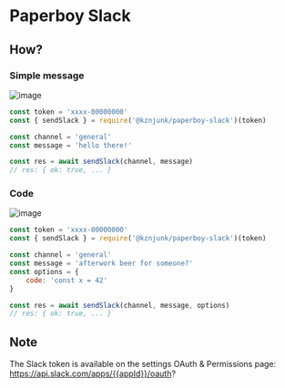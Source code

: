 # Paperboy Slack

## How?

### Simple message

![image](https://user-images.githubusercontent.com/3426213/111921152-478a3e80-8a93-11eb-9918-41e7b4729caf.png)

```js
const token = 'xxxx-00000000'
const { sendSlack } = require('@kznjunk/paperboy-slack')(token)

const channel = 'general'
const message = 'hello there!'

const res = await sendSlack(channel, message)
// res: { ok: true, ... }
```

### Code 

![image](https://user-images.githubusercontent.com/3426213/111921221-af408980-8a93-11eb-84b2-39943f1d56f5.png)

```js
const token = 'xxxx-00000000'
const { sendSlack } = require('@kznjunk/paperboy-slack')(token)

const channel = 'general'
const message = 'afterwork beer for someone?'
const options = {
	code: 'const x = 42'
}

const res = await sendSlack(channel, message, options)
// res: { ok: true, ... }
```

## Note

The Slack token is available on the settings OAuth & Permissions page: https://api.slack.com/apps/{{appId}}/oauth?
